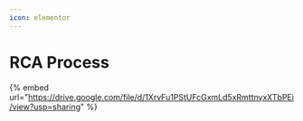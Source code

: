 ```yaml
---
icon: elementor
---
```


# RCA Process



{% embed url="https://drive.google.com/file/d/1XrvFu1PStUFcGxmLd5xRmttnyxXTbPEi/view?usp=sharing" %}
